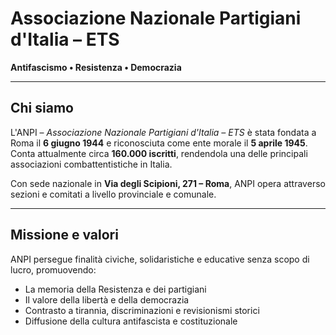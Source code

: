 # Associazione Nazionale Partigiani d'Italia – ETS

**Antifascismo • Resistenza • Democrazia**

---

## Chi siamo

L'ANPI – *Associazione Nazionale Partigiani d'Italia – ETS* è stata fondata a Roma il **6 giugno 1944** e riconosciuta come ente morale il **5 aprile 1945**.  
Conta attualmente circa **160.000 iscritti**, rendendola una delle principali associazioni combattentistiche in Italia.

Con sede nazionale in **Via degli Scipioni, 271 – Roma**, ANPI opera attraverso sezioni e comitati a livello provinciale e comunale.

---

## Missione e valori

ANPI persegue finalità civiche, solidaristiche e educative senza scopo di lucro, promuovendo:

- La memoria della Resistenza e dei partigiani
- Il valore della libertà e della democrazia
- Contrasto a tirannia, discriminazioni e revisionismi storici
- Diffusione della cultura antifascista e costituzionale

